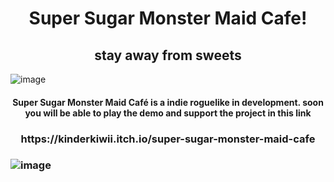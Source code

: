 <h1 align="center"> Super Sugar Monster Maid Cafe! </h1>
</p>
<h2 align="center"> stay away from sweets </h2>

![image](https://user-images.githubusercontent.com/61572029/212350821-a99c3f4c-d817-4941-b9eb-3e683d44c455.png)

</p>

<h4 align="center"> Super Sugar Monster Maid Café is a indie roguelike in development. soon you will be able to play the demo and support the project in this link </h4>

<h3 align="center"> https://kinderkiwii.itch.io/super-sugar-monster-maid-cafe <h3>
  
</p>  
  
![image](https://user-images.githubusercontent.com/61572029/212353952-a0b6c66f-3fa1-44ec-8346-d9adca2f52c9.png)
